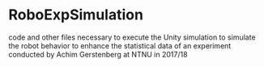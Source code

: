 # RoboExpSimulation
code and other files necessary to execute the Unity simulation to simulate the robot behavior to enhance the statistical data of an experiment conducted by Achim Gerstenberg at NTNU in 2017/18

